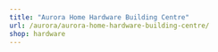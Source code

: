 ```yaml
---
title: "Aurora Home Hardware Building Centre"
url: /aurora/aurora-home-hardware-building-centre/
shop: hardware
---
```

